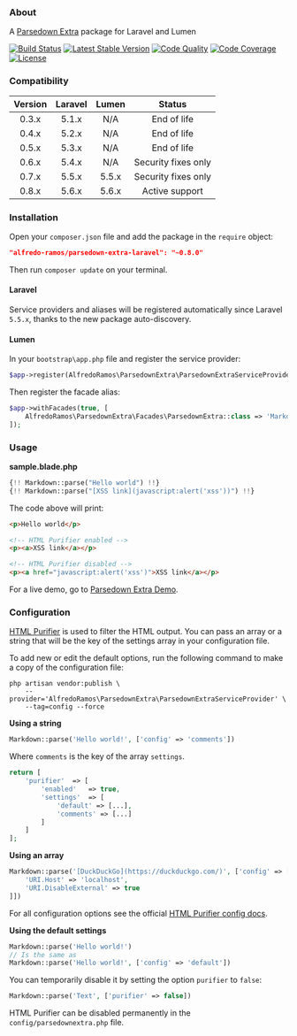 ### About

A [Parsedown Extra](https://github.com/erusev/parsedown-extra) package for Laravel and Lumen

[![Build Status](https://img.shields.io/travis/AlfredoRamos/parsedown-extra-laravel.svg?style=flat-square&maxAge=3600)](https://travis-ci.org/AlfredoRamos/parsedown-extra-laravel) [![Latest Stable Version](https://img.shields.io/packagist/v/alfredo-ramos/parsedown-extra-laravel.svg?style=flat-square&label=stable&maxAge=3600)](https://packagist.org/packages/alfredo-ramos/parsedown-extra-laravel) [![Code Quality](https://img.shields.io/codacy/grade/8d3f114c909c4c548cc1f60a0b910bcc.svg?style=flat-square&maxAge=3600)](https://www.codacy.com/app/AlfredoRamos/parsedown-extra-laravel) [![Code Coverage](https://img.shields.io/codacy/coverage/8d3f114c909c4c548cc1f60a0b910bcc.svg?style=flat-square&maxAge=3600)](https://www.codacy.com/app/AlfredoRamos/parsedown-extra-laravel) [![License](https://img.shields.io/packagist/l/alfredo-ramos/parsedown-extra-laravel.svg?style=flat-square)](https://raw.githubusercontent.com/AlfredoRamos/parsedown-extra-laravel/master/LICENSE)

### Compatibility

Version | Laravel | Lumen | Status
:------:|:-------:|:-----:|:------:
0.3.x   | 5.1.x   | N/A   | End of life
0.4.x   | 5.2.x   | N/A   | End of life
0.5.x   | 5.3.x   | N/A   | End of life
0.6.x   | 5.4.x   | N/A   | Security fixes only
0.7.x   | 5.5.x   | 5.5.x | Security fixes only
0.8.x   | 5.6.x   | 5.6.x | Active support

### Installation

Open your `composer.json` file and add the package in the `require` object:

```json
"alfredo-ramos/parsedown-extra-laravel": "~0.8.0"
```

Then run `composer update` on your terminal.

#### Laravel

Service providers and aliases will be registered automatically since Laravel `5.5.x`, thanks to the new package auto-discovery.

#### Lumen

In your `bootstrap\app.php` file and register the service provider:

```php
$app->register(AlfredoRamos\ParsedownExtra\ParsedownExtraServiceProvider::class);
```

Then register the facade alias:

```php
$app->withFacades(true, [
	AlfredoRamos\ParsedownExtra\Facades\ParsedownExtra::class => 'Markdown'
]);
```

### Usage

**sample.blade.php**

```php
{!! Markdown::parse("Hello world") !!}
{!! Markdown::parse("[XSS link](javascript:alert('xss'))") !!}
```

The code above will print:

```html
<p>Hello world</p>

<!-- HTML Purifier enabled -->
<p><a>XSS link</a></p>

<!-- HTML Purifier disabled -->
<p><a href="javascript:alert('xss')">XSS link</a></p>
```

For a live demo, go to [Parsedown Extra Demo](http://parsedown.org/extra/).

### Configuration

[HTML Purifier](https://github.com/ezyang/htmlpurifier) is used to filter the HTML output. You can pass an array or a string that will be the key of the settings array in your configuration file.

To add new or edit the default options, run the following command to make a copy of the configuration file:

```shell
php artisan vendor:publish \
	--provider='AlfredoRamos\ParsedownExtra\ParsedownExtraServiceProvider' \
	--tag=config --force
```


**Using a string**

```php
Markdown::parse('Hello world!', ['config' => 'comments'])
```

Where `comments` is the key of the array `settings`.

```php
return [
	'purifier'	=> [
		'enabled'	=> true,
		'settings'	=> [
			'default' => [...],
			'comments' => [...]
		]
	]
];
```

**Using an array**

```php
Markdown::parse('[DuckDuckGo](https://duckduckgo.com/)', ['config' => [
	'URI.Host' => 'localhost',
	'URI.DisableExternal' => true
]])
```

For all configuration options see the official [HTML Purifier config docs](http://htmlpurifier.org/live/configdoc/plain.html).

**Using the default settings**

```php
Markdown::parse('Hello world!')
// Is the same as
Markdown::parse('Hello world!', ['config' => 'default'])
```

You can temporarily disable it by setting the option `purifier` to `false`:

```php
Markdown::parse('Text', ['purifier' => false])
```

HTML Purifier can be disabled permanently in the `config/parsedownextra.php` file.
